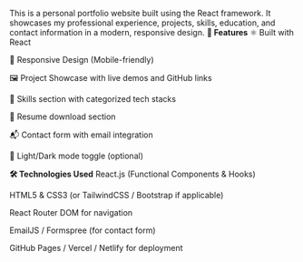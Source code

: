 This is a personal portfolio website built using the React framework. It showcases my professional experience, projects, skills, education, and contact information in a modern, responsive design.
**🚀 Features**
⚛️ Built with React

📱 Responsive Design (Mobile-friendly)

🖼️ Project Showcase with live demos and GitHub links

🧠 Skills section with categorized tech stacks

🧾 Resume download section

📬 Contact form with email integration

🌙 Light/Dark mode toggle (optional)


**🛠️ Technologies Used**
React.js (Functional Components & Hooks)

HTML5 & CSS3 (or TailwindCSS / Bootstrap if applicable)

React Router DOM for navigation

EmailJS / Formspree (for contact form)

GitHub Pages / Vercel / Netlify for deployment
